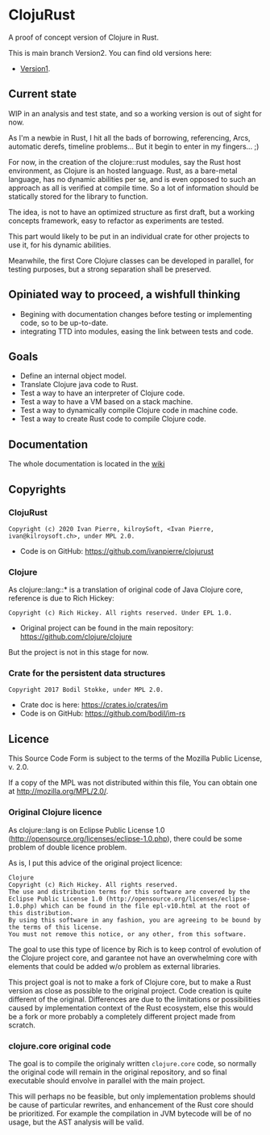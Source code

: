 # ClojuRust
A proof of concept version of Clojure in Rust.

This is main branch Version2. You can find old versions here:
*  [Version1](https://github.com/ivanpierre/clojurust/tree/version1).

## Current state
WIP in an analysis and test state, and so a working version is out of sight for now.

As I'm a newbie in Rust, I hit all the bads of borrowing, referencing, Arcs, automatic derefs, timeline problems... But it begin to enter in my fingers... ;)

For now, in the creation of the clojure::rust modules, say the Rust host environment, as Clojure is an hosted language. Rust, as a bare-metal language, has no dynamic abilities per se, and is even opposed to such an approach as all is verified at compile time. So a lot of information should be statically stored for the library to function.

The idea, is not to have an optimized structure as first draft, but a working concepts framework, easy to refactor as experiments are tested.

This part would likely to be put in an individual crate for other projects to use it, for his dynamic abilities.

Meanwhile, the first Core Clojure classes can be developed in parallel, for testing purposes, but a strong separation shall be preserved.

##  Opiniated way to proceed, a wishfull thinking
* Begining with documentation changes before testing or implementing code, so to be up-to-date.
* integrating TTD into modules, easing the link between tests and code.

## Goals
* Define an internal object model.
* Translate Clojure java code to Rust.
* Test a way to have an interpreter of Clojure code.
* Test a way to have a VM based on a stack machine.
* Test a way to dynamically compile Clojure code in machine code.
* Test a way to create Rust code to compile Clojure code.

## Documentation
The whole documentation is located in the [wiki](https://github.com/ivanpierre/clojurust/wiki)

## Copyrights
### ClojuRust

    Copyright (c) 2020 Ivan Pierre, kilroySoft, <Ivan Pierre, ivan@kilroysoft.ch>, under MPL 2.0.

* Code is on GitHub: https://github.com/ivanpierre/clojurust

### Clojure
As clojure::lang::* is a translation of original code of Java Clojure core, reference is due to Rich Hickey:

    Copyright (c) Rich Hickey. All rights reserved. Under EPL 1.0.

* Original project can be found in the main repository: https://github.com/clojure/clojure

But the project is not in this stage for now.

### Crate for the persistent data structures

    Copyright 2017 Bodil Stokke, under MPL 2.0.

* Crate doc is here: https://crates.io/crates/im
* Code is on GitHub: https://github.com/bodil/im-rs

## Licence
This Source Code Form is subject to the terms of the Mozilla Public License, v. 2.0. 

If a copy of the MPL was not distributed within this file, You can obtain one at http://mozilla.org/MPL/2.0/.

### Original Clojure licence
As clojure::lang is on Eclipse Public License 1.0 (http://opensource.org/licenses/eclipse-1.0.php), there could be some problem of double licence problem.

As is, I put this advice of the original project licence:

    Clojure
    Copyright (c) Rich Hickey. All rights reserved.
    The use and distribution terms for this software are covered by the Eclipse Public License 1.0 (http://opensource.org/licenses/eclipse-1.0.php) which can be found in the file epl-v10.html at the root of this distribution.
    By using this software in any fashion, you are agreeing to be bound by the terms of this license.
    You must not remove this notice, or any other, from this software.

The goal to use this type of licence by Rich is to keep control of evolution of the Clojure project core, and garantee not have an overwhelming core with elements that could be added w/o problem as external libraries.

This project goal is not to make a fork of Clojure core, but to make a Rust version as close as possible to the original project. Code creation is quite different of the original. Differences are due to the limitations or possibilities caused by implementation context of the Rust ecosystem, else this would be a fork or more probably a completely different project made from scratch.

### clojure.core original code
The goal is to compile the originaly written `clojure.core` code, so normally the original code will remain in the original repository, and so final executable should envolve in parallel with the main project.

This will perhaps no be feasible, but only implementation problems should be cause of particular rewrites, and enhancement of the Rust core should be prioritized. For example the compilation in JVM bytecode will be of no usage, but the AST analysis will be valid.
